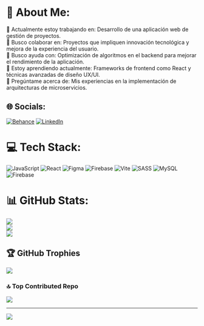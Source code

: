 # 💫 About Me:
🔭 Actualmente estoy trabajando en: Desarrollo de una aplicación web de gestión de proyectos.<br>👯 Busco colaborar en: Proyectos que impliquen innovación tecnológica y mejora de la experiencia del usuario.<br>🤝 Busco ayuda con: Optimización de algoritmos en el backend para mejorar el rendimiento de la aplicación.<br>🌱 Estoy aprendiendo actualmente: Frameworks de frontend como React y técnicas avanzadas de diseño UX/UI.<br>💬 Pregúntame acerca de: Mis experiencias en la implementación de arquitecturas de microservicios.


## 🌐 Socials:
[![Behance](https://img.shields.io/badge/Behance-1769ff?logo=behance&logoColor=white)](https://www.behance.net/francislopezg7) [![LinkedIn](https://img.shields.io/badge/LinkedIn-%230077B5.svg?logo=linkedin&logoColor=white)](https://www.linkedin.com/in/francisco-javier-lopez-giron-475a46272?utm_source=share&utm_campaign=share_via&utm_content=profile&utm_medium=android_app) 

# 💻 Tech Stack:
![JavaScript](https://img.shields.io/badge/javascript-%23323330.svg?style=for-the-badge&logo=javascript&logoColor=%23F7DF1E) ![React](https://img.shields.io/badge/react-%2320232a.svg?style=for-the-badge&logo=react&logoColor=%2361DAFB) ![Figma](https://img.shields.io/badge/figma-%23F24E1E.svg?style=for-the-badge&logo=figma&logoColor=white) ![Firebase](https://img.shields.io/badge/firebase-%23039BE5.svg?style=for-the-badge&logo=firebase) ![Vite](https://img.shields.io/badge/vite-%23646CFF.svg?style=for-the-badge&logo=vite&logoColor=white) ![SASS](https://img.shields.io/badge/SASS-hotpink.svg?style=for-the-badge&logo=SASS&logoColor=white) ![MySQL](https://img.shields.io/badge/mysql-%2300000f.svg?style=for-the-badge&logo=mysql&logoColor=white) ![Firebase](https://img.shields.io/badge/Firebase-039BE5?style=for-the-badge&logo=Firebase&logoColor=white)
# 📊 GitHub Stats:
![](https://github-readme-stats.vercel.app/api?username=Gironmv12&theme=dark&hide_border=false&include_all_commits=false&count_private=false)<br/>
![](https://github-readme-streak-stats.herokuapp.com/?user=Gironmv12&theme=dark&hide_border=false)<br/>
![](https://github-readme-stats.vercel.app/api/top-langs/?username=Gironmv12&theme=dark&hide_border=false&include_all_commits=false&count_private=false&layout=compact)

## 🏆 GitHub Trophies
![](https://github-profile-trophy.vercel.app/?username=Gironmv12&theme=nord&no-frame=false&no-bg=true&margin-w=4)

### 🔝 Top Contributed Repo
![](https://github-contributor-stats.vercel.app/api?username=Gironmv12&limit=5&theme=dark&combine_all_yearly_contributions=true)

---
[![](https://visitcount.itsvg.in/api?id=Gironmv12&icon=0&color=1)](https://visitcount.itsvg.in)
